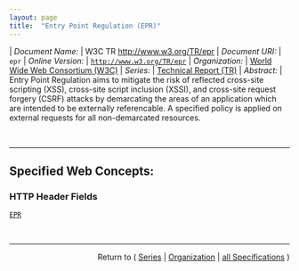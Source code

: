 ```yaml
---
layout: page
title:  "Entry Point Regulation (EPR)"
---
```


| *Document Name:* | W3C TR http://www.w3.org/TR/epr
| *Document URI:* | `epr`
| *Online Version:* | [`http://www.w3.org/TR/epr`](http://www.w3.org/TR/epr)
| *Organization:* | [World Wide Web Consortium (W3C)](..  "List of specification series by this organization")
| *Series:* | [Technical Report (TR)](.  "List of specifications in this series")
| *Abstract:* | Entry Point Regulation aims to mitigate the risk of reflected cross-site scripting (XSS), cross-site script inclusion (XSSI), and cross-site request forgery (CSRF) attacks by demarcating the areas of an application which are intended to be externally referencable. A specified policy is applied on external requests for all non-demarcated resources.

<br/>
<hr/>

## Specified Web Concepts:

### HTTP Header Fields

[`EPR`](/concepts/http-header/EPR "Servers may request the protections outlined by Entry Point Regulation (EPR) by sending an EPR HTTP response header field along with a response.")



<br/>
<hr/>

<p style="text-align: right">Return to ( <a href="./">Series</a> | <a href="../">Organization</a> | <a href="../../">all Specifications</a> )</p>